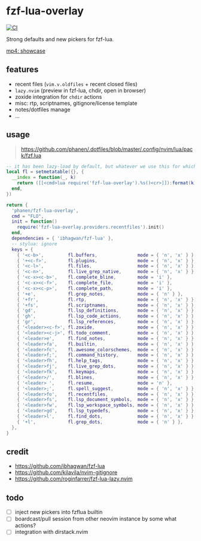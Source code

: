 # fzf-lua-overlay
[![CI](https://github.com/phanen/fzf-lua-overlay/actions/workflows/ci.yml/badge.svg?branch=master)](https://github.com/phanen/fzf-lua-overlay/actions/workflows/ci.yml)

Strong defaults and new pickers for fzf-lua.

[mp4: showcase](https://github.com/phanen/fzf-lua-overlay/assets/91544758/134e1dc3-eb1d-4b52-a462-dbe6c23ef53d)

## features
* recent files (`vim.v.oldfiles` + recent closed files)
* `lazy.nvim` (preview in fzf-lua, chdir, open in browser)
* zoxide integration for `chdir` actions
* misc: rtp, scriptnames, gitignore/license template
* notes/dotfiles manage
* ...

## usage
> <https://github.com/phanen/.dotfiles/blob/master/.config/nvim/lua/pack/fzf.lua>
```lua
-- it has been lazy-load by default, but whatever we use this for which-key popup descriptions
local fl = setmetatable({}, {
  __index = function(_, k)
    return ([[<cmd>lua require('fzf-lua-overlay').%s()<cr>]]):format(k)
  end,
})

return {
  'phanen/fzf-lua-overlay',
  cmd = "FLO",
  init = function()
    require('fzf-lua-overlay.providers.recentfiles').init()
  end,
  dependencies = { 'ibhagwan/fzf-lua' },
  -- stylua: ignore
  keys = {
    { '<c-b>',         fl.buffers,               mode = { 'n', 'x' } },
    { '+<c-f>',        fl.plugins,               mode = { 'n', 'x' } },
    { '<c-l>',         fl.files,                 mode = { 'n', 'x' } },
    { '<c-n>',         fl.live_grep_native,      mode = { 'n', 'x' } },
    { '<c-x><c-b>',    fl.complete_bline,        mode = 'i' },
    { '<c-x><c-f>',    fl.complete_file,         mode = 'i' },
    { '<c-x><c-p>',    fl.complete_path,         mode = 'i' },
    { '+e',            fl.grep_notes,            mode = { 'n' } },
    { '+fr',           fl.rtp,                   mode = { 'n', 'x' } },
    { '+fs',           fl.scriptnames,           mode = { 'n', 'x' } },
    { 'gd',            fl.lsp_definitions,       mode = { 'n', 'x' } },
    { 'gh',            fl.lsp_code_actions,      mode = { 'n', 'x' } },
    { 'gr',            fl.lsp_references,        mode = { 'n', 'x' } },
    { '<leader><c-f>', fl.zoxide,                mode = { 'n', 'x' } },
    { '<leader><c-j>', fl.todo_comment,          mode = { 'n', 'x' } },
    { '<leader>e',     fl.find_notes,            mode = { 'n', 'x' } },
    { '<leader>fa',    fl.builtin,               mode = { 'n', 'x' } },
    { '<leader>fc',    fl.awesome_colorschemes,  mode = { 'n', 'x' } },
    { '<leader>f;',    fl.command_history,       mode = { 'n', 'x' } },
    { '<leader>fh',    fl.help_tags,             mode = { 'n', 'x' } },
    { '<leader>fj',    fl.live_grep_dots,        mode = { 'n', 'x' } },
    { '<leader>fk',    fl.keymaps,               mode = { 'n', 'x' } },
    { '<leader>/',     fl.blines,                mode = { 'n', 'x' } },
    { '<leader> ',     fl.resume,                mode = 'n' },
    { '<leader>;',     fl.spell_suggest,         mode = { 'n', 'x' } },
    { '<leader>fo',    fl.recentfiles,           mode = { 'n', 'x' } },
    { '<leader>fs',    fl.lsp_document_symbols,  mode = { 'n', 'x' } },
    { '<leader>fw',    fl.lsp_workspace_symbols, mode = { 'n', 'x' } },
    { '<leader>gd',    fl.lsp_typedefs,          mode = { 'n', 'x' } },
    { '<leader>l',     fl.find_dots,             mode = { 'n', 'x' } },
    { '+l',            fl.grep_dots,             mode = { 'n' } },
  },
}
```

## credit
* <https://github.com/ibhagwan/fzf-lua>
* <https://github.com/kilavila/nvim-gitignore>
* <https://github.com/roginfarrer/fzf-lua-lazy.nvim>

## todo
* [ ] inject new pickers into fzflua builtin
* [ ] boardcast/pull session from other neovim instance by some what actions?
* [ ] integration with dirstack.nvim
